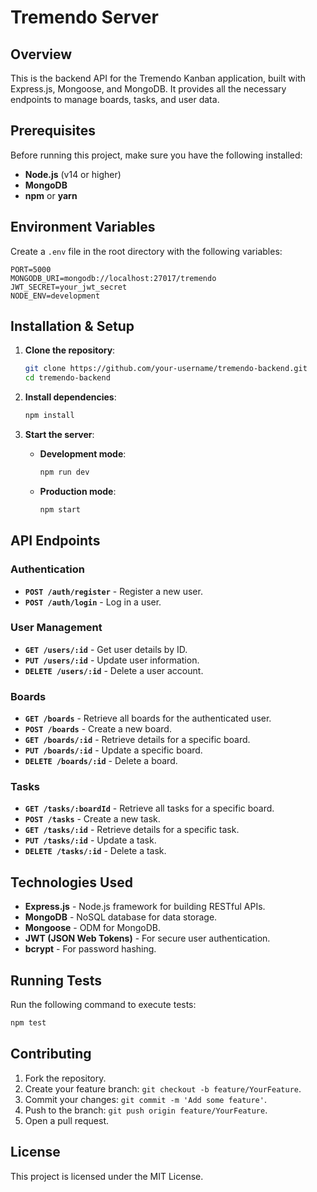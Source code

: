 # Tremendo Server

## Overview
This is the backend API for the Tremendo Kanban application, built with Express.js, Mongoose, and MongoDB. It provides all the necessary endpoints to manage boards, tasks, and user data.

## Prerequisites
Before running this project, make sure you have the following installed:
- **Node.js** (v14 or higher)
- **MongoDB**
- **npm** or **yarn**

## Environment Variables
Create a `.env` file in the root directory with the following variables:

```plaintext
PORT=5000
MONGODB_URI=mongodb://localhost:27017/tremendo
JWT_SECRET=your_jwt_secret
NODE_ENV=development
```

## Installation & Setup

1. **Clone the repository**:

    ```bash
    git clone https://github.com/your-username/tremendo-backend.git
    cd tremendo-backend
    ```

2. **Install dependencies**:

    ```bash
    npm install
    ```

3. **Start the server**:

    - **Development mode**:

        ```bash
        npm run dev
        ```

    - **Production mode**:

        ```bash
        npm start
        ```

## API Endpoints

### Authentication

- **`POST /auth/register`** - Register a new user.
- **`POST /auth/login`** - Log in a user.

### User Management

- **`GET /users/:id`** - Get user details by ID.
- **`PUT /users/:id`** - Update user information.
- **`DELETE /users/:id`** - Delete a user account.

### Boards

- **`GET /boards`** - Retrieve all boards for the authenticated user.
- **`POST /boards`** - Create a new board.
- **`GET /boards/:id`** - Retrieve details for a specific board.
- **`PUT /boards/:id`** - Update a specific board.
- **`DELETE /boards/:id`** - Delete a board.

### Tasks

- **`GET /tasks/:boardId`** - Retrieve all tasks for a specific board.
- **`POST /tasks`** - Create a new task.
- **`GET /tasks/:id`** - Retrieve details for a specific task.
- **`PUT /tasks/:id`** - Update a task.
- **`DELETE /tasks/:id`** - Delete a task.

## Technologies Used
- **Express.js** - Node.js framework for building RESTful APIs.
- **MongoDB** - NoSQL database for data storage.
- **Mongoose** - ODM for MongoDB.
- **JWT (JSON Web Tokens)** - For secure user authentication.
- **bcrypt** - For password hashing.

## Running Tests
Run the following command to execute tests:

```bash
npm test
```


## Contributing
1. Fork the repository.
2. Create your feature branch: `git checkout -b feature/YourFeature`.
3. Commit your changes: `git commit -m 'Add some feature'`.
4. Push to the branch: `git push origin feature/YourFeature`.
5. Open a pull request.

## License
This project is licensed under the MIT License.
